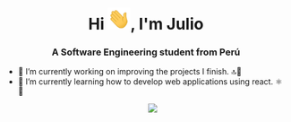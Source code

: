 <h1 align="center">Hi <img src="https://raw.githubusercontent.com/ABSphreak/ABSphreak/master/gifs/Hi.gif" width="40px" />, I'm Julio</h1>
<h3 align="center">A Software Engineering student from Perú</h3>

- 🔭 I’m currently working on improving the projects I finish. 🔝💯
- 🌱 I’m currently learning how to develop web applications using react. ⚛🙌
  <p align="center">
    <img src="https://github-readme-stats.vercel.app/api/top-langs/?username=juliosalazar12&layout=compact"/>
  </p>

<!--
**JulioSalazar12/JulioSalazar12** is a ✨ _special_ ✨ repository because its `README.md` (this file) appears on your GitHub profile.

Here are some ideas to get you started:

- 🔭 I’m currently working on ...
- 🌱 I’m currently learning ...
- 👯 I’m looking to collaborate on ...
- 🤔 I’m looking for help with ...
- 💬 Ask me about ...
- 📫 How to reach me: ...
- 😄 Pronouns: ...
- ⚡ Fun fact: ...
-->
